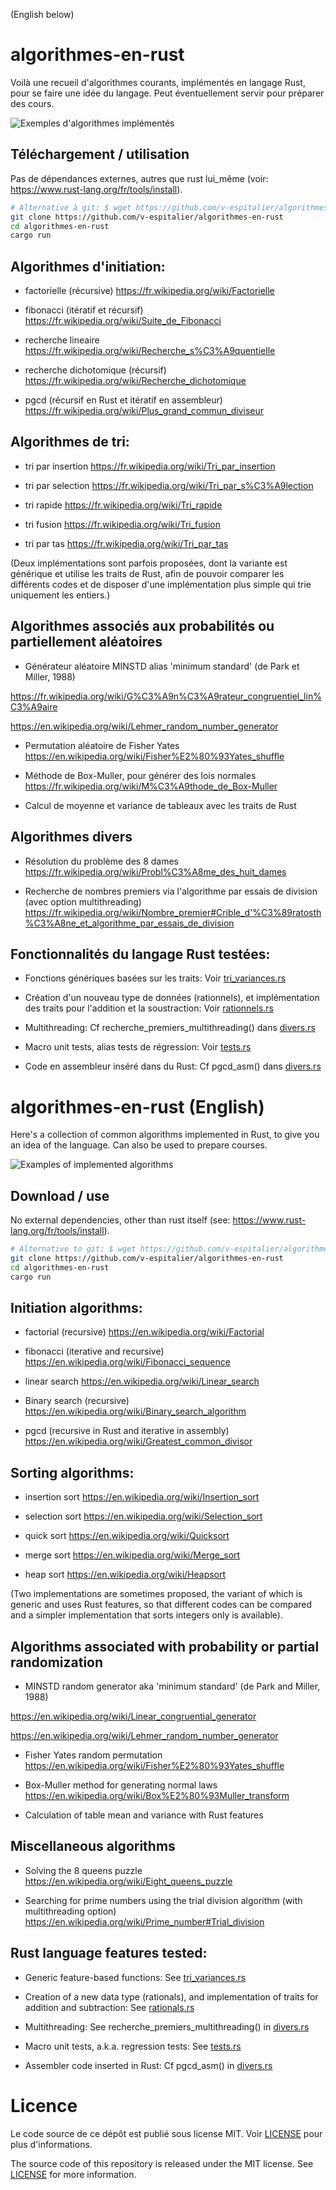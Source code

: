 (English below)

# algorithmes-en-rust

Voilà une recueil d'algorithmes courants, implémentés en langage Rust, pour se faire une idée du langage. Peut éventuellement servir pour préparer des cours.

![Exemples d'algorithmes implémentés](imgs/exemples_algos.png)

## Téléchargement / utilisation

Pas de dépendances externes, autres que rust lui_même (voir: https://www.rust-lang.org/fr/tools/install).

```bash
# Alternative à git: $ wget https://github.com/v-espitalier/algorithmes-en-rust/archive/refs/heads/main.zip
git clone https://github.com/v-espitalier/algorithmes-en-rust
cd algorithmes-en-rust
cargo run
```


## Algorithmes d'initiation:

* factorielle (récursive)
https://fr.wikipedia.org/wiki/Factorielle

* fibonacci (itératif et récursif)
https://fr.wikipedia.org/wiki/Suite_de_Fibonacci

* recherche lineaire
https://fr.wikipedia.org/wiki/Recherche_s%C3%A9quentielle

* recherche dichotomique (récursif)
https://fr.wikipedia.org/wiki/Recherche_dichotomique

* pgcd (récursif en Rust et itératif en assembleur)
https://fr.wikipedia.org/wiki/Plus_grand_commun_diviseur

## Algorithmes de tri:

* tri par insertion
https://fr.wikipedia.org/wiki/Tri_par_insertion

* tri par selection
https://fr.wikipedia.org/wiki/Tri_par_s%C3%A9lection

* tri rapide
https://fr.wikipedia.org/wiki/Tri_rapide

* tri fusion
https://fr.wikipedia.org/wiki/Tri_fusion

* tri par tas
https://fr.wikipedia.org/wiki/Tri_par_tas

(Deux implémentations sont parfois proposées, dont la variante est générique et utilise les traits de Rust, afin de pouvoir comparer les différents codes et de disposer d'une implémentation plus simple qui trie uniquement les entiers.)

## Algorithmes associés aux probabilités ou partiellement aléatoires

* Générateur aléatoire MINSTD alias 'minimum standard' (de Park et Miller, 1988)

https://fr.wikipedia.org/wiki/G%C3%A9n%C3%A9rateur_congruentiel_lin%C3%A9aire

https://en.wikipedia.org/wiki/Lehmer_random_number_generator

* Permutation aléatoire de Fisher Yates
https://en.wikipedia.org/wiki/Fisher%E2%80%93Yates_shuffle

* Méthode de Box-Muller, pour générer des lois normales
https://fr.wikipedia.org/wiki/M%C3%A9thode_de_Box-Muller

* Calcul de moyenne et variance de tableaux avec les traits de Rust

## Algorithmes divers

* Résolution du problème des 8 dames
https://fr.wikipedia.org/wiki/Probl%C3%A8me_des_huit_dames

* Recherche de nombres premiers via l'algorithme par essais de division (avec option multithreading)
https://fr.wikipedia.org/wiki/Nombre_premier#Crible_d'%C3%89ratosth%C3%A8ne_et_algorithme_par_essais_de_division

## Fonctionnalités du langage Rust testées:

* Fonctions génériques basées sur les traits: Voir [tri_variances.rs](https://github.com/v-espitalier/algorithmes-en-rust/blob/main/src/tri_variantes.rs)

* Création d'un nouveau type de données (rationnels), et implémentation des traits pour l'addition et la soustraction: Voir [rationnels.rs](https://github.com/v-espitalier/algorithmes-en-rust/blob/main/src/rationnels.rs)

* Multithreading: Cf recherche_premiers_multithreading() dans [divers.rs](https://github.com/v-espitalier/algorithmes-en-rust/blob/main/src/divers.rs#L421)

* Macro unit tests, alias tests de régression: Voir [tests.rs](https://github.com/v-espitalier/algorithmes-en-rust/blob/main/src/tests.rs)

* Code en assembleur inséré dans du Rust: Cf pgcd_asm() dans [divers.rs](https://github.com/v-espitalier/algorithmes-en-rust/blob/main/src/divers.rs#L349)


# algorithmes-en-rust (English)

Here's a collection of common algorithms implemented in Rust, to give you an idea of the language. Can also be used to prepare courses.

![Examples of implemented algorithms](imgs/exemples_algos.png)

## Download / use

No external dependencies, other than rust itself (see: https://www.rust-lang.org/fr/tools/install).

```bash
# Alternative to git: $ wget https://github.com/v-espitalier/algorithmes-en-rust/archive/refs/heads/main.zip
git clone https://github.com/v-espitalier/algorithmes-en-rust
cd algorithmes-en-rust
cargo run
```


## Initiation algorithms:

* factorial (recursive)
https://en.wikipedia.org/wiki/Factorial

* fibonacci (iterative and recursive)
https://en.wikipedia.org/wiki/Fibonacci_sequence

* linear search
https://en.wikipedia.org/wiki/Linear_search

* Binary search (recursive)
https://en.wikipedia.org/wiki/Binary_search_algorithm

* pgcd (recursive in Rust and iterative in assembly)
https://en.wikipedia.org/wiki/Greatest_common_divisor

## Sorting algorithms:

* insertion sort
https://en.wikipedia.org/wiki/Insertion_sort

* selection sort
https://en.wikipedia.org/wiki/Selection_sort

* quick sort
https://en.wikipedia.org/wiki/Quicksort

* merge sort
https://en.wikipedia.org/wiki/Merge_sort

* heap sort
https://en.wikipedia.org/wiki/Heapsort

(Two implementations are sometimes proposed, the variant of which is generic and uses Rust features, so that different codes can be compared and a simpler implementation that sorts integers only is available).

## Algorithms associated with probability or partial randomization

* MINSTD random generator aka 'minimum standard' (de Park and Miller, 1988)

https://en.wikipedia.org/wiki/Linear_congruential_generator

https://en.wikipedia.org/wiki/Lehmer_random_number_generator

* Fisher Yates random permutation
https://en.wikipedia.org/wiki/Fisher%E2%80%93Yates_shuffle

* Box-Muller method for generating normal laws
https://en.wikipedia.org/wiki/Box%E2%80%93Muller_transform

* Calculation of table mean and variance with Rust features

## Miscellaneous algorithms

* Solving the 8 queens puzzle
https://en.wikipedia.org/wiki/Eight_queens_puzzle

* Searching for prime numbers using the trial division algorithm (with multithreading option)
https://en.wikipedia.org/wiki/Prime_number#Trial_division

## Rust language features tested:

* Generic feature-based functions: See [tri_variances.rs](https://github.com/v-espitalier/algorithmes-en-rust/blob/main/src/tri_variantes.rs)

* Creation of a new data type (rationals), and implementation of traits for addition and subtraction: See [rationals.rs](https://github.com/v-espitalier/algorithmes-en-rust/blob/main/src/rationnels.rs)

* Multithreading: See recherche_premiers_multithreading() in [divers.rs](https://github.com/v-espitalier/algorithmes-en-rust/blob/main/src/divers.rs#L421)

* Macro unit tests, a.k.a. regression tests: See [tests.rs](https://github.com/v-espitalier/algorithmes-en-rust/blob/main/src/tests.rs)

* Assembler code inserted in Rust: Cf pgcd_asm() in [divers.rs](https://github.com/v-espitalier/algorithmes-en-rust/blob/main/src/divers.rs#L349)

# Licence
Le code source de ce dépôt est publié sous license MIT.
Voir [LICENSE](https://github.com/v-espitalier/algorithmes-en-rust/blob/main/LICENSE) pour plus d'informations.

The source code of this repository is released under the MIT license.
See [LICENSE](https://github.com/v-espitalier/algorithmes-en-rust/blob/main/LICENSE) for more information.
